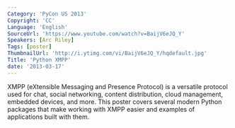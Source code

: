 ```yaml
---
Category: 'PyCon US 2013'
Copyright: 'CC'
Language: 'English'
SourceUrl: 'https://www.youtube.com/watch?v=BaijV6eJQ_Y'
Speakers: [Arc Riley]
Tags: [poster]
ThumbnailUrl: 'http://i.ytimg.com/vi/BaijV6eJQ_Y/hqdefault.jpg'
Title: 'Python XMPP'
date: '2013-03-17'
---
```

XMPP (eXtensible Messaging and Presence Protocol) is a versatile protocol used for chat, social networking, content distribution, cloud management, embedded devices, and more. This poster covers several modern Python packages that make working with XMPP easier and examples of applications built with them.
